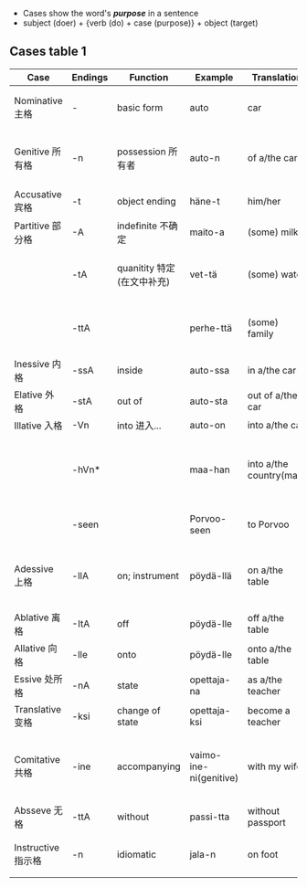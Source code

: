 - Cases show the word's ***purpose*** in a sentence
- subject (doer) + {verb (do) + case (purpose)} + object (target)
## Cases table 1
| Case | Endings | Function | Example | Translation | comment |
| ---- | ---- | ---- | ---- | ---- | ---- |
| Nominative 主格 | - | basic form | auto | car | subject主语或句子的基本形式 |
| Genitive 所有格 | -n | possession 所有者 | auto-n | of a/the car | 所有关系，归该nomination所有 |
| Accusative 宾格 | -t | object ending | häne-t | him/her | object宾语的结尾 |
| Partitive 部分格 | -A | indefinite 不确定 | maito-a | (some) milk | 未给出具体数量 |
|  | -tA | quanitity 特定 (在文中补充) | vet-tä | (some) water | veti结尾i所以-tÄ (vowel harmony) |
|  | -ttA |  | perhe-ttä | (some) family | perhe 结尾e所以-ttÄ (vowel harmony) |
| Inessive 内格 | -ssA | inside | auto-ssa | in a/the car | 在...内部 |
| Elative 外格 | -stA | out of  | auto-sta | out of a/the car | 在...外部 |
| Illative 入格 | -Vn | into 进入... | auto-on | into a/the car | basic form |
|  | -hVn* |  | maa-han | into a/the country(maa) | vowel harmony, V= the nearest preceding vowel  |
|  | -seen |  | Porvoo-seen | to Porvoo | used with place names |
| Adessive 上格 | -llA | on; instrument | pöydä-llä | on a/the table | 在某物上or作为工具 minulla = something at me |
| Ablative 离格 | -ItA | off | pöydä-lle | off a/the table | 从...的表面离开 |
| Allative 向格 | -lle | onto | pöydä-lle | onto a/the table | 朝向...的表面 |
| Essive 处所格 | -nA | state | opettaja-na | as a/the teacher | 作为...状态/身份 |
| Translative 变格 | -ksi | change of state | opettaja-ksi | become a teacher | 状态/身份向...变化 |
| Comitative 共格 | -ine | accompanying | vaimo-ine-ni(genitive) | with my wife | 伴随，经常与possessive suffixes一起使用 |
| Absseve 无格 | -ttA | without | passi-tta | without passport | 没有... |
| Instructive 指示格 | -n | idiomatic | jala-n | on foot | 表达方式或手段（少见） |

